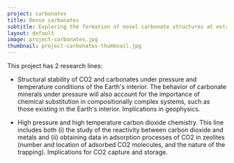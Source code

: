 ```yaml
---
project: carbonates
title: Dense carbonates
subtitle: Exploring the formation of novel carbonate structures at extreme pressure-temperature conditions 
layout: default
image: project-carbonates.jpg
thumbnail: project-carbonates-thumbnail.jpg
---
```


This project has 2 research lines:

- Structural stability of CO2 and carbonates under pressure and
temperature conditions of the Earth's interior. The behavior of
carbonate minerals under pressure will also account for the importance
of chemical substitution in compositionally complex systems, such as
those existing in the Earth's interior. Implications in
geophysics.

- High pressure and high temperature carbon dioxide chemistry.
This line includes both (i) the study of the reactivity between carbon
dioxide and metals and (ii) obtaining data in adsorption processes of
CO2 in zeolites (number and location of adsorbed CO2 molecules, and
the nature of the trapping). Implications for CO2 capture and
storage.
